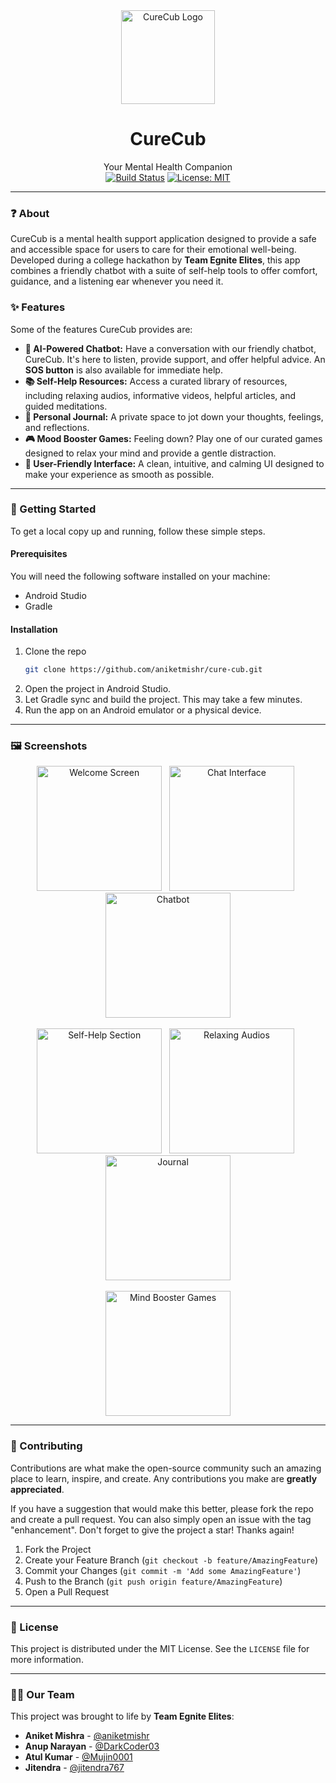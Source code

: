 <div align="center">
  <a href="https://imgbox.com/jAJKheoX" target="_blank"><img src="https://images2.imgbox.com/9f/4c/jAJKheoX_o.png" alt="CureCub Logo" width="150"></a>
  <h1>CureCub</h1>
  <div>
    Your Mental Health Companion
    <br>
    <a href="https://github.com/aniketmishr/cure-cub/actions"><img src="https://img.shields.io/badge/build-passing-brightgreen" alt="Build Status"></a>
    <a href="https://opensource.org/licenses/MIT"><img src="https://img.shields.io/badge/License-MIT-yellow.svg" alt="License: MIT"></a>
  </div>
</div>

---

### ❓ About

CureCub is a mental health support application designed to provide a safe and accessible space for users to care for their emotional well-being. Developed during a college hackathon by **Team Egnite Elites**, this app combines a friendly chatbot with a suite of self-help tools to offer comfort, guidance, and a listening ear whenever you need it.

### ✨ Features

Some of the features CureCub provides are:

* **🤖 AI-Powered Chatbot:** Have a conversation with our friendly chatbot, CureCub. It's here to listen, provide support, and offer helpful advice. An **SOS button** is also available for immediate help.
* **📚 Self-Help Resources:** Access a curated library of resources, including relaxing audios, informative videos, helpful articles, and guided meditations.
* **📝 Personal Journal:** A private space to jot down your thoughts, feelings, and reflections.
* **🎮 Mood Booster Games:** Feeling down? Play one of our curated games designed to relax your mind and provide a gentle distraction.
* **🎨 User-Friendly Interface:** A clean, intuitive, and calming UI designed to make your experience as smooth as possible.

---

### 🚀 Getting Started

To get a local copy up and running, follow these simple steps.

#### Prerequisites

You will need the following software installed on your machine:

* Android Studio
* Gradle

#### Installation

1.  Clone the repo
    ```sh
    git clone https://github.com/aniketmishr/cure-cub.git
    ```
2.  Open the project in Android Studio.
3.  Let Gradle sync and build the project. This may take a few minutes.
4.  Run the app on an Android emulator or a physical device.

---

### 🖼️ Screenshots

<div align="center">
    <a href="https://imgbox.com/L8HErdu5" target="_blank"><img src="https://images2.imgbox.com/82/79/L8HErdu5_o.jpeg" width="200" alt="Welcome Screen"/></a>&nbsp;&nbsp;
    <a href="https://imgbox.com/e9ckyHce" target="_blank"><img src="https://images2.imgbox.com/11/7d/e9ckyHce_o.jpeg" width="200" alt="Chat Interface"/></a>&nbsp;&nbsp;
    <a href="https://imgbox.com/XyMjQet4" target="_blank"><img src="https://images2.imgbox.com/ed/8d/XyMjQet4_o.jpeg" width="200" alt="Chatbot"/></a>
    <br><br>
    <a href="https://imgbox.com/X6hoBLaY" target="_blank"><img src="https://images2.imgbox.com/1c/d3/X6hoBLaY_o.jpeg" width="200" alt="Self-Help Section"/></a>&nbsp;&nbsp;
    <a href="https://imgbox.com/PTgoSvxI" target="_blank"><img src="https://images2.imgbox.com/be/c4/PTgoSvxI_o.jpeg" width="200" alt="Relaxing Audios"/></a>&nbsp;&nbsp;
    <a href="https://imgbox.com/NLnFFpWQ" target="_blank"><img src="https://images2.imgbox.com/1b/cc/NLnFFpWQ_o.jpeg" width="200" alt="Journal"/></a>
     <br><br>
    <a href="https://imgbox.com/4wPL5Gdk" target="_blank"><img src="https://images2.imgbox.com/7d/3e/4wPL5Gdk_o.jpeg" width="200" alt="Mind Booster Games"/></a>
</div>

---

### 🤝 Contributing

Contributions are what make the open-source community such an amazing place to learn, inspire, and create. Any contributions you make are **greatly appreciated**.

If you have a suggestion that would make this better, please fork the repo and create a pull request. You can also simply open an issue with the tag "enhancement".
Don't forget to give the project a star! Thanks again!

1.  Fork the Project
2.  Create your Feature Branch (`git checkout -b feature/AmazingFeature`)
3.  Commit your Changes (`git commit -m 'Add some AmazingFeature'`)
4.  Push to the Branch (`git push origin feature/AmazingFeature`)
5.  Open a Pull Request

---

### 📜 License

This project is distributed under the MIT License. See the `LICENSE` file for more information.

---

### 🧑‍💻 Our Team

This project was brought to life by **Team Egnite Elites**:

* **Aniket Mishra** - [@aniketmishr](https://github.com/aniketmishr)
* **Anup Narayan** - [@DarkCoder03](https://github.com/DarkCoder03)
* **Atul Kumar** - [@Mujin0001](https://github.com/Mujin0001)
* **Jitendra** - [@jitendra767](https://github.com/jitendra767)

